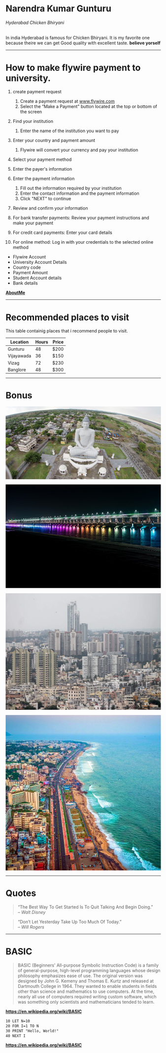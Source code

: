 # Narendra Kumar Gunturu
###### Hyderabad Chicken Bhiryani
In india Hyderabad is famous for Chicken Bhiryani. It is my favorite one because theire we can get Good quality with excellent taste.
**believe yorself**

***

# How to make flywire payment to university.

1. create payment request
    1. Create a payment request at www.flywire.com
    2. Select the “Make a Payment" button located at the top or bottom of the screen

2. Find your institution
    1. Enter the name of the institution you want to pay

3. Enter your country and payment amount
    1. Flywire will convert your currency and pay your institution

4. Select your payment method
5. Enter the payer's information
6. Enter the payment information
    1. Fill out the information required by your institution
    2. Enter the contact information and the payment information
    3. Click "NEXT" to continue

7. Review and confirm your information
8. For bank transfer payments: Review your payment instructions and make your payment
9. For credit card payments: Enter your card details
10.  For online method: Log in with your credentials to the selected online method

* Flywire Account
* University Account Details
* Country code
* Payment Amount
* Student Account details
* Bank details

 **[AboutMe](AboutMe.md)**

 ---
 # Recommended places to visit
This table containig places that i recommend people to visit.

|Location |Hours |Price|
|---|---|---:|
|Gunturu| 48| $200|
|Vijayawada | 36| $150|
|Vizag| 72| $230|
|Banglore | 48| $300|

---
# Bonus
![Guntur](/images/Guntur.jpg)

![Vijayawada](/images/Krishna.jpg) 

![Banglore](/images/Banglore.jpg)

![Vizag](/images/Vizag.jpg)

---
# Quotes
>“The Best Way To Get Started Is To Quit Talking And Begin Doing.”<br> 
– *Walt Disney*

>“Don’t Let Yesterday Take Up Too Much Of Today.” <br>
– *Will Rogers*

---
# BASIC
>BASIC (Beginners' All-purpose Symbolic Instruction Code) is a family of general-purpose, high-level programming languages whose design philosophy emphasizes ease of use. The original version was designed by John G. Kemeny and Thomas E. Kurtz and released at Dartmouth College in 1964. They wanted to enable students in fields other than science and mathematics to use computers. At the time, nearly all use of computers required writing custom software, which was something only scientists and mathematicians tended to learn.

**https://en.wikipedia.org/wiki/BASIC**

```
10 LET N=10
20 FOR I=1 TO N
30 PRINT "Hello, World!"
40 NEXT I
```

**https://en.wikipedia.org/wiki/BASIC**
